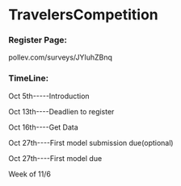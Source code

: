 # TravelersCompetition

### Register Page: 
pollev.com/surveys/JYIuhZBnq

### TimeLine:

Oct 5th-----Introduction

Oct 13th----Deadlien to register

Oct 16th----Get Data

Oct 27th----First model submission due(optional)

Oct 27th----First model due

Week of 11/6
